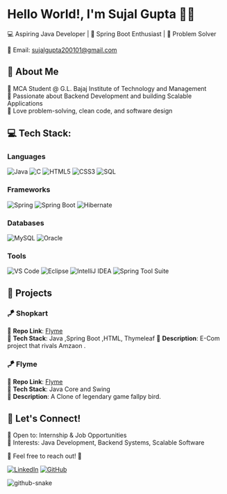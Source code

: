 # Hello World!, I'm Sujal Gupta 👋🏼

💻 Aspiring Java Developer | 🚀 Spring Boot Enthusiast | 🎯 Problem Solver

📧 Email: sujalgupta200101@gmail.com

## 🚀 About Me
🔹 MCA Student @ G.L. Bajaj Institute of Technology and Management  
🔹 Passionate about Backend Development and building Scalable Applications  
🔹 Love problem-solving, clean code, and software design  

## 💻 Tech Stack:

### Languages
![Java](https://img.shields.io/badge/java-%23ED8B00.svg?style=for-the-badge&logo=java&logoColor=white) ![C](https://img.shields.io/badge/c-%2300599C.svg?style=for-the-badge&logo=c&logoColor=white) ![HTML5](https://img.shields.io/badge/html5-%23E34F26.svg?style=for-the-badge&logo=html5&logoColor=white) ![CSS3](https://img.shields.io/badge/css3-%231572B6.svg?style=for-the-badge&logo=css3&logoColor=white) ![SQL](https://img.shields.io/badge/sql-%2300758F.svg?style=for-the-badge&logo=sql&logoColor=white)

### Frameworks
![Spring](https://img.shields.io/badge/spring-%236DB33F.svg?style=for-the-badge&logo=spring&logoColor=white) ![Spring Boot](https://img.shields.io/badge/springboot-%236DB33F.svg?style=for-the-badge&logo=springboot&logoColor=white) ![Hibernate](https://img.shields.io/badge/hibernate-%231B3F4F.svg?style=for-the-badge&logo=hibernate&logoColor=white)

### Databases
![MySQL](https://img.shields.io/badge/mysql-%234479A1.svg?style=for-the-badge&logo=mysql&logoColor=white) ![Oracle](https://img.shields.io/badge/oracle-%23F80000.svg?style=for-the-badge&logo=oracle&logoColor=white)

### Tools
![VS Code](https://img.shields.io/badge/VS%20Code-%23007ACC.svg?style=for-the-badge&logo=visual-studio-code&logoColor=white) ![Eclipse](https://img.shields.io/badge/eclipse-%232C2255.svg?style=for-the-badge&logo=eclipse&logoColor=white) ![IntelliJ IDEA](https://img.shields.io/badge/IntelliJ%20IDEA-%23000000.svg?style=for-the-badge&logo=intellij-idea&logoColor=white) ![Spring Tool Suite](https://img.shields.io/badge/spring%20tool%20suite-%236DB33F.svg?style=for-the-badge&logo=spring&logoColor=white)

## 💼 Projects
### 🪁 Shopkart
🔹 **Repo Link**: [Flyme](https://github.com/sujalgupta0111/Shopkart)  
🔹 **Tech Stack**: Java ,Spring Boot ,HTML, Thymeleaf
🔹 **Description**: E-Com project that rivals Amzaon .
### 🪁 Flyme
🔹 **Repo Link**: [Flyme](https://github.com/sujalgupta0111/flyme)  
🔹 **Tech Stack**: Java Core and Swing  
🔹 **Description**: A Clone of legendary game fallpy bird.



## 🤝 Let's Connect!
🔹 Open to: Internship & Job Opportunities  
🔹 Interests: Java Development, Backend Systems, Scalable Software  

💬 Feel free to reach out! 🚀  

[![LinkedIn](https://img.shields.io/badge/LinkedIn-Connect-blue)](https://www.linkedin.com/in/sujalgupta0111/)
[![GitHub](https://img.shields.io/badge/GitHub-Follow-black)](https://github.com/sujalgupta0111)

<picture>
  <source media="(prefers-color-scheme: dark)" srcset="https://raw.githubusercontent.com/sujalgupta0111/sujalgupta0111/output/github-snake-dark.svg" />
  <source media="(prefers-color-scheme: light)" srcset="https://raw.githubusercontent.com/sujalgupta0111/sujalgupta0111/output/github-snake.svg" />
  <img alt="github-snake" src="https://raw.githubusercontent.com/tobiasmeyhoefer/tobiasmeyhoefer/output/github-snake.svg" />
</picture>

